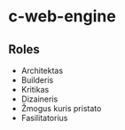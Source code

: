 # c-web-engine

## Roles

- Architektas
- Builderis
- Kritikas
- Dizaineris
- Žmogus kuris pristato
- Fasilitatorius
